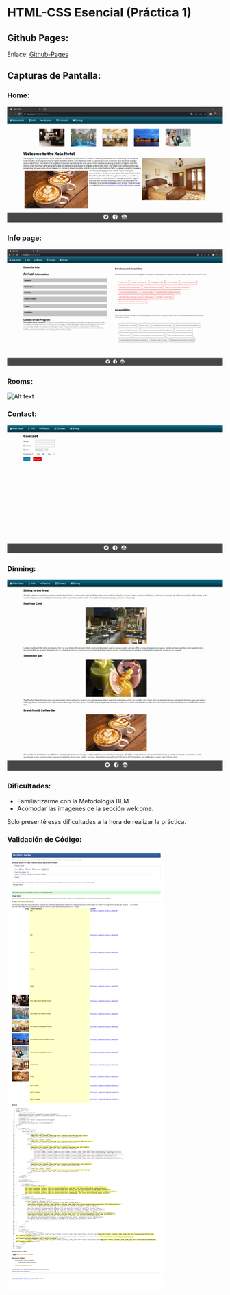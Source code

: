 # HTML-CSS Esencial (Práctica 1)

## Github Pages:

Enlace:
[Github-Pages ](https://ralfxdev.github.io/practica1-ralfxdev/)

## Capturas de Pantalla:

### Home:
![Alt text](./assets/screenshots/home.png "home")

### Info page:
![Alt text](./assets/screenshots/info.png "info")

### Rooms: 
![Alt text](./assets/screenshots/rooms.png "rooms")

### Contact: 
![Alt text](./assets/screenshots/contact.png "contact")

### Dinning:
![Alt text](./assets/screenshots/dining.png "dinning")

### Dificultades:
- Familiarizarme con la Metodología BEM
- Acomodar las imagenes de la sección welcome.

Solo presenté esas dificultades a la hora de realizar la práctica.

### Validación de Código:
![Alt text](./assets/screenshots/validation.png "validation")